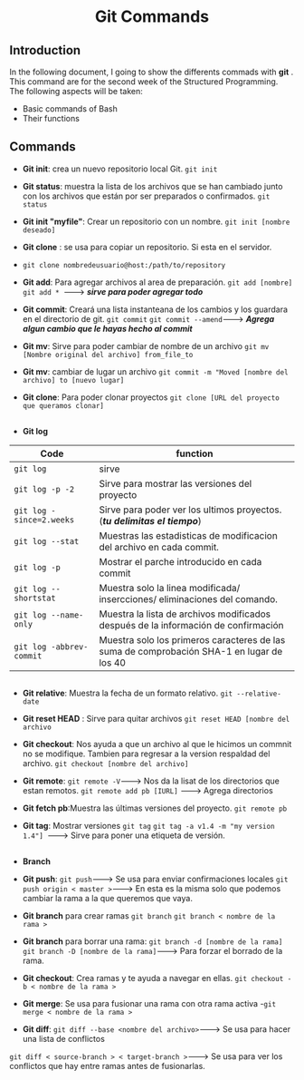 # <center>Git Commands

## Introduction

In the following document, I going to show the differents commads with **git** . This command are for the second week of the Structured Programming. The following aspects will be taken:

- Basic commands of Bash
- Their functions 

##  Commands

- **Git init**: crea un nuevo repositorio local Git.
`git init `

- **Git status**: muestra la lista de los archivos que se han cambiado junto con los archivos que están por ser preparados o confirmados.
`git status`

- **Git init "myfile"**: Crear un repositorio con un nombre.
`git init [nombre deseado]`

- **Git clone** : se usa para copiar un repositorio. Si esta en el servidor.
- `git clone nombredeusuario@host:/path/to/repository`
 
- **Git add**:  Para agregar archivos al area de preparación. 
`git add [nombre]`
`git add * `---> ***sirve para poder agregar todo***

- **Git commit**: Creará una lista instanteana de los cambios y los guardara en el directorio de git.
`git commit`
`git commit --amend`---> ***Agrega algun cambio que le hayas hecho al commit***
- **Git mv**: Sirve para poder cambiar de nombre de un archivo
`git mv [Nombre original del archivo] from_file_to`

- **Git mv**: cambiar de lugar un archivo 
`git commit -m "Moved [nombre del archivo] to [nuevo lugar]
` 

- **Git clone**: Para poder clonar proyectos
`git clone [URL del proyecto que queramos clonar]`

##
-  **Git log** 

|Code  | function |
|------|--------| 
| `git log`| sirve | 
| `git log -p -2` | Sirve para mostrar las versiones del proyecto
| `git log -since=2.weeks`| Sirve para poder ver los ultimos proyectos. (***tu delimitas el tiempo***) 
|`git log --stat`| Muestras las estadisticas de modificacion del archivo en cada commit.
|`git log -p`| Mostrar el parche introducido en cada commit
| `git log --shortstat`| Muestra solo la linea modificada/ insercciones/ eliminaciones del comando. 
|`git log --name-only`|Muestra la lista de archivos modificados después de la información de confirmación
| `git log -abbrev-commit` | Muestra solo los primeros caracteres de las suma de comprobación SHA-1 en lugar de los 40
##

- **Git relative**: Muestra la fecha de un formato relativo. 
`git --relative-date`

- **Git reset HEAD** : Sirve para quitar archivos
`git reset HEAD [nombre del archivo`
- **Git checkout**: Nos ayuda a que un archivo al que le hicimos un commnit no se modifique. Tambien para regresar a la version respaldad del archivo.
`git checkout [nombre del archivo] `

- **Git remote**: 
`git remote -V`---> Nos da la lisat de los directorios que estan remotos. 
`git remote add pb [IURL]` --->  Agrega directorios
- **Git fetch pb**:Muestra las últimas versiones del proyecto.
`git remote pb`

- **Git tag**: Mostrar versiones
`git tag`
`git tag -a v1.4 -m "my version 1.4"] `---> Sirve para poner una etiqueta de versión. 
##
- **Branch**

- **Git push**: 
`git push`---> Se usa para enviar confirmaciones locales 
`git push origin < master >`---> En esta es la misma solo que podemos cambiar la rama a la que queremos que vaya.

- **Git branch** para crear ramas
`git branch`
`git branch < nombre de la rama >`

- **Git branch** para borrar una rama: 
`git branch -d [nombre de la rama]`
`git branch -D [nombre de la rama]`---> Para forzar el borrado de la rama. 
- **Git checkout**: Crea ramas y te ayuda a navegar en ellas.
`git checkout -b < nombre de la rama >`
-  **Git merge**: Se usa para fusionar una rama con otra rama activa 
-`git merge < nombre de la rama > `
 
-  **Git diff**: 
`git diff --base <nombre del archivo>`---> Se usa para hacer una lista de conflictos

`git diff < source-branch > < target-branch >`---> Se usa para ver los conflictos que hay entre ramas antes de fusionarlas.

##
